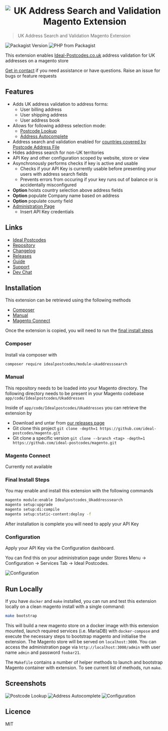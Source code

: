 <h1 align="center">
  <img src="https://img.ideal-postcodes.co.uk/Magento%20Extension%20Logo@3x.png" alt="UK Address Search and Validation Magento Extension">
</h1>

> UK Address Search and Validation Magento Extension

![Packagist Version](https://img.shields.io/packagist/v/idealpostcodes/module-ukaddresssearch)
![PHP from Packagist](https://img.shields.io/packagist/php-v/idealpostcodes/module-ukaddresssearch)

This extension enables [Ideal-Postcodes.co.uk](https://ideal-postcodes.co.uk) address validation for UK addresses on a magento store

[Get in contact](https://ideal-postcodes.co.uk/support) if you need assistance or have questions. Raise an issue for bugs or feature requests

## Features

- Adds UK address validation to address forms:
  - User billing address
  - User shipping address
  - User address book
- Allows for following address selection mode:
  - [Postcode Lookup](https://img.ideal-postcodes.co.uk/billing-page-select-address.png)
  - [Address Autocomplete](https://img.ideal-postcodes.co.uk/billing-page-autocomplete.png)
- Address search and validation enabled for [countries covered by Postcode Address File](https://ideal-postcodes.co.uk/guides/supported-territories)
- Hides address search for non-UK territories
- API Key and other configuration scoped by website, store or view
- Asynchronously performs checks if key is active and usable
  - Checks if your API Key is currently usable before presenting your users with address search fields
  - Prevents errors from occuring if your key runs out of balance or is accidentally misconfigured
- **Option** hoists country selection above address fields
- **Option** populate Company name based on address
- **Option** populate county field
- [Administration Page](https://img.ideal-postcodes.co.uk/idpc-options.png)
  - Insert API Key credentials

## Links

- [Ideal Postcodes](https://ideal-postcodes.co.uk/magento)
- [Repository](https://github.com/ideal-postcodes/magento)
- [Changelog](https://github.com/ideal-postcodes/magento/blob/master/CHANGELOG.md)
- [Releases](https://github.com/ideal-postcodes/magento/releases)
- [Guide](https://ideal-postcodes.co.uk/guides/magento)
- [Support](https://chat.ideal-postcodes.co.uk/support)
- [Dev Chat](https://chat.ideal-postcodes.co.uk)

## Installation

This extension can be retrieved using the following methods

- [Composer](#composer)
- [Manual](#manual)
- [Magento Connect](#magento-connect)

Once the extension is copied, you will need to run the [final install steps](#final-install-steps)

### Composer

Install via composer with

```bash
composer require idealpostcodes/module-ukaddresssearch
```

### Manual

This repository needs to be loaded into your Magento directory. The following directory needs to be present in your Magento codebase `app/code/Idealpostcodes/Ukaddresses`

Inside of `app/code/Idealpostcodes/Ukaddresses` you can retrieve the extension by

- Download and untar from [our releases page](https://github.com/ideal-postcodes/magento/releases)
- Git clone this project `git clone -depth=1 https://github.com/ideal-postcodes/magento.git`
- Git clone a specific version `git clone --branch <tag> -depth=1 https://github.com/ideal-postcodes/magento.git`

### Magento Connect

Currently not available

### Final Install Steps

You may enable and install this extension with the following commands

```bash
magento module:enable Idealpostcodes_Ukaddresssearch
magento setup:upgrade
magento setup:di:compile
magento setup:static-content:deploy -f
```

After installation is complete you will need to apply your API Key

### Configuration

Apply your API Key via the Configuration dashboard.

You can find this on your administration page under Stores Menu -> Configuration -> Services Tab -> Ideal Postcodes.

![Configuration](http://img.ideal-postcodes.co.uk/idpc-options-cropped.png)

## Run Locally

If you have `docker` and `make` installed, you can run and test this extension locally on a clean magento install with a single command:

```bash
make bootstrap
```

This will build a new magento store on a docker image with this extension mounted, launch required services (i.e. MariaDB) with `docker-compose` and execute the necessary steps to bootstrap magento and initialise the extension. The Magento store will be served on `localhost:3000`. You can access the administration page via `http://localhost:3000/admin` with user name `admin` and password `foobar21`.

The `Makefile` contains a number of helper methods to launch and bootstrap Magento container with extension. To see current list of methods, run `make`.

## Screenshots

![Postcode Lookup](https://img.ideal-postcodes.co.uk/billing-page-select-address.png)
![Address Autocomplete](https://img.ideal-postcodes.co.uk/billing-page-autocomplete.png)
![Configuration](https://img.ideal-postcodes.co.uk/idpc-options.png)

## Licence

MIT
